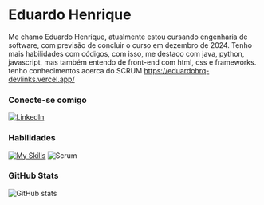 # Eduardo Henrique

Me chamo Eduardo Henrique, atualmente estou cursando engenharia de software, com previsão de concluir o curso em dezembro de 2024. Tenho mais habilidades com códigos, com isso, me destaco com java, python, javascript, mas também entendo de front-end com html, css e frameworks. tenho conhecimentos acerca do SCRUM
https://eduardohrq-devlinks.vercel.app/

### Conecte-se comigo
[![LinkedIn](https://skillicons.dev/icons?i=linkedin)](https://www.linkedin.com/in/eduardohrq/)


### Habilidades
[![My Skills](https://skillicons.dev/icons?i=java,spring,maven,docker,mysql,html,css,tailwind,js,react,git,github)](https://skillicons.dev)
![Scrum](https://img.icons8.com/?size=50&id=oBQdUqMEZHS9&format=png)


### GitHub Stats
![GitHub stats](https://github-readme-stats.vercel.app/api?username=EduardoHrq&show_icons=true&bg_color=1e293b&text_color=FFF&title_color=38bdf8&icon_color=38bdf8)

